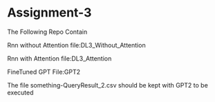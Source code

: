 # Assignment-3

The Following Repo Contain

Rnn without Attention file:DL3_Without_Attention

Rnn with Attention file:DL3_Attention

FineTuned GPT File:GPT2

The file something-QueryResult_2.csv should be kept with GPT2 to be executed  
